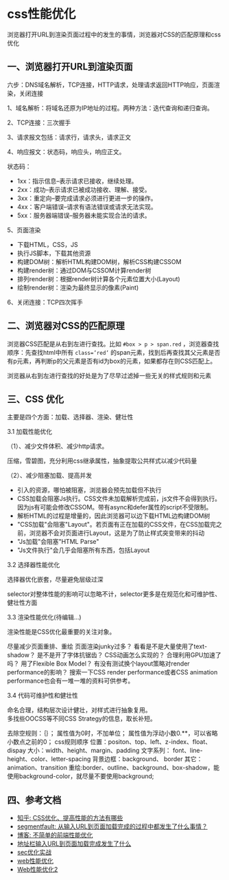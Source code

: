 <!-- 2017/7/13  -->

# css性能优化

浏览器打开URL到渲染页面过程中的发生的事情，浏览器对CSS的匹配原理和css优化

## 一、浏览器打开URL到渲染页面

六步：DNS域名解析，TCP连接，HTTP请求，处理请求返回HTTP响应，页面渲染，关闭连接

1、域名解析：将域名还原为IP地址的过程。两种方法：迭代查询和递归查询。

2、TCP连接：三次握手

3、请求报文包括：请求行，请求头，请求正文

4、响应报文：状态码，响应头，响应正文。

状态码：

- 1xx：指示信息–表示请求已接收，继续处理。
- 2xx：成功–表示请求已被成功接收、理解、接受。
- 3xx：重定向–要完成请求必须进行更进一步的操作。
- 4xx：客户端错误–请求有语法错误或请求无法实现。
- 5xx：服务器端错误–服务器未能实现合法的请求。

5、页面渲染

- 下载HTML，CSS，JS
- 执行JS脚本，下载其他资源
- 构建DOM树：解析HTML构建DOM树，解析CSS构建CSSOM
- 构建render树：通过DOM与CSSOM计算render树
- 排列render树：根据render树计算各个元素位置大小(Layout)
- 绘制render树：渲染为最终显示的像素(Paint)

6、关闭连接：TCP四次挥手

## 二、浏览器对CSS的匹配原理

浏览器CSS匹配是从右到左进行查找。比如 `#box > p > span.red` ，浏览器查找顺序：先查找html中所有 `class=’red’` 的span元素，找到后再查找其父元素是否有p元素，再判断p的父元素是否有id为box的元素，如果都存在则CSS匹配上。

浏览器从右到左进行查找的好处是为了尽早过滤掉一些无关的样式规则和元素

## 三、CSS 优化

主要是四个方面：加载、选择器、渲染、健壮性

3.1 加载性能优化

（1）、减少文件体积、减少http请求。

压缩，雪碧图，充分利用css继承属性，抽象提取公共样式以减少代码量

（2）、减少阻塞加载、提高并发

- 引入的资源，哪怕被阻塞，浏览器会预先加载但不执行
- CSS加载会阻塞Js执行。CSS文件未加载解析完成前，js文件不会得到执行。因为js有可能会修改CSSOM。带有async和defer属性的script不受限制。
- 解析HTML的过程是增量的，因此浏览器可以边下载HTML边构建DOM树
- "CSS加载"会阻塞"Layout"。若页面有正在加载的CSS文件，在CSS加载完之前，浏览器不会对页面进行Layout，这是为了防止样式突变带来的抖动
- "Js加载"会阻塞"HTML Parse"
- "Js文件执行"会几乎会阻塞所有东西，包括Layout

3.2 选择器性能优化

选择器优化嵌套，尽量避免层级过深

selector对整体性能的影响可以忽略不计，selector更多是在规范化和可维护性、健壮性方面

3.3 渲染性能优化(待编辑...)

渲染性能是CSS优化最重要的关注对象。

尽量减少页面重排、重绘
页面渲染junky过多？
看看是不是大量使用了text-shadow？
是不是开了字体抗锯齿？
CSS动画怎么实现的？
合理利用GPU加速了吗？
用了Flexible Box Model？
有没有测试换个layout策略对render performance的影响？
搜索一下CSS render performance或者CSS animation performance也会有一堆一堆的资料可供参考。

3.4 代码可维护性和健壮性

命名合理，结构层次设计健壮，对样式进行抽象复用。</br>
多找些OOCSS等不同CSS Strategy的信息，取长补短。

去除空规则：｛｝；
属性值为0时，不加单位；
属性值为浮动小数0.**，可以省略小数点之前的0；
css规则顺序
位置：positon、top、left、z-index、float、dispay
大小：width、height、margin、padding
文字系列： font、line-height、color、letter-spacing   背景边框：background、 border
其它：animation、transition
重绘:border、outline、background、box-shadow，能使用background-color，就尽量不要使用background;

## 四、参考文档

- [知乎: CSS优化、提高性能的方法有哪些](https://www.zhihu.com/question/19886806)
- [segmentfault: 从输入URL到页面加载完成的过程中都发生了什么事情？](https://segmentfault.com/q/1010000000489803)
- [博客: 不简单的前端性能优化](http://www.bijishequ.com/detail/379404?p=61)
- [地址栏输入URL到页面加载完成发生了什么](https://kknews.cc/other/vmv9kqy.html)
- [sec优化实战](http://imweb.io/topic/5682938b57d7a6c47914fc00)
- [web性能优化](http://www.cnblogs.com/50614090/archive/2011/08/19/2145620.html)
- [Web性能优化2](https://w3ctech.com/topic/1767)
